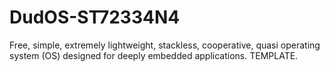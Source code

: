 # DudOS-ST72334N4

Free, simple, extremely lightweight, stackless, cooperative, quasi operating system (OS) designed for deeply embedded applications. TEMPLATE.
